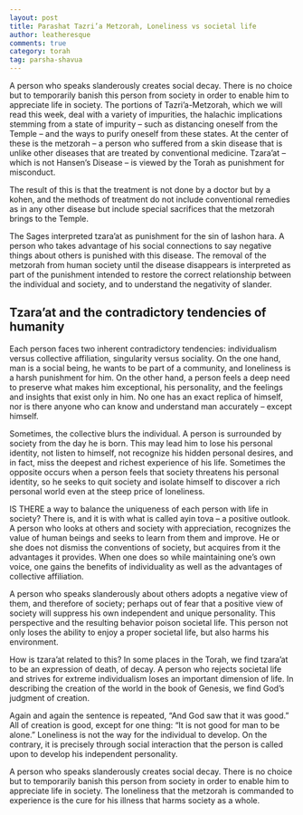 ```yaml
---
layout: post
title: Parashat Tazri’a Metzorah, Loneliness vs societal life
author: leatheresque
comments: true
category: torah
tag: parsha-shavua
---
```


A person who speaks slanderously creates social decay. There is no choice but to temporarily banish this person from society in order to enable him to appreciate life in society.<!--more--> The portions of Tazri’a-Metzorah, which we will read this week, deal with a variety of impurities, the halachic implications stemming from a state of impurity – such as distancing oneself from the Temple – and the ways to purify oneself from these states. At the center of these is the metzorah – a person who suffered from a skin disease that is unlike other diseases that are treated by conventional medicine. Tzara’at – which is not Hansen’s Disease – is viewed by the Torah as punishment for misconduct.

The result of this is that the treatment is not done by a doctor but by a kohen, and the methods of treatment do not include conventional remedies as in any other disease but include special sacrifices that the metzorah brings to the Temple.

The Sages interpreted tzara’at as punishment for the sin of lashon hara. A person who takes advantage of his social connections to say negative things about others is punished with this disease. The removal of the metzorah from human society until the disease disappears is interpreted as part of the punishment intended to restore the correct relationship between the individual and society, and to understand the negativity of slander.

## Tzara’at and the contradictory tendencies of humanity
Each person faces two inherent contradictory tendencies: individualism versus collective affiliation, singularity versus sociality. On the one hand, man is a social being, he wants to be part of a community, and loneliness is a harsh punishment for him. On the other hand, a person feels a deep need to preserve what makes him exceptional, his personality, and the feelings and insights that exist only in him. No one has an exact replica of himself, nor is there anyone who can know and understand man accurately – except himself.

Sometimes, the collective blurs the individual. A person is surrounded by society from the day he is born. This may lead him to lose his personal identity, not listen to himself, not recognize his hidden personal desires, and in fact, miss the deepest and richest experience of his life. Sometimes the opposite occurs when a person feels that society threatens his personal identity, so he seeks to quit society and isolate himself to discover a rich personal world even at the steep price of loneliness.

IS THERE a way to balance the uniqueness of each person with life in society? There is, and it is with what is called ayin tova – a positive outlook. A person who looks at others and society with appreciation, recognizes the value of human beings and seeks to learn from them and improve. He or she does not dismiss the conventions of society, but acquires from it the advantages it provides. When one does so while maintaining one’s own voice, one gains the benefits of individuality as well as the advantages of collective affiliation.

A person who speaks slanderously about others adopts a negative view of them, and therefore of society; perhaps out of fear that a positive view of society will suppress his own independent and unique personality. This perspective and the resulting behavior poison societal life. This person not only loses the ability to enjoy a proper societal life, but also harms his environment.

How is tzara’at related to this? In some places in the Torah, we find tzara’at to be an expression of death, of decay. A person who rejects societal life and strives for extreme individualism loses an important dimension of life. In describing the creation of the world in the book of Genesis, we find God’s judgment of creation.

Again and again the sentence is repeated, “And God saw that it was good.” All of creation is good, except for one thing: “It is not good for man to be alone.” Loneliness is not the way for the individual to develop. On the contrary, it is precisely through social interaction that the person is called upon to develop his independent personality.

A person who speaks slanderously creates social decay. There is no choice but to temporarily banish this person from society in order to enable him to appreciate life in society. The loneliness that the metzorah is commanded to experience is the cure for his illness that harms society as a whole.